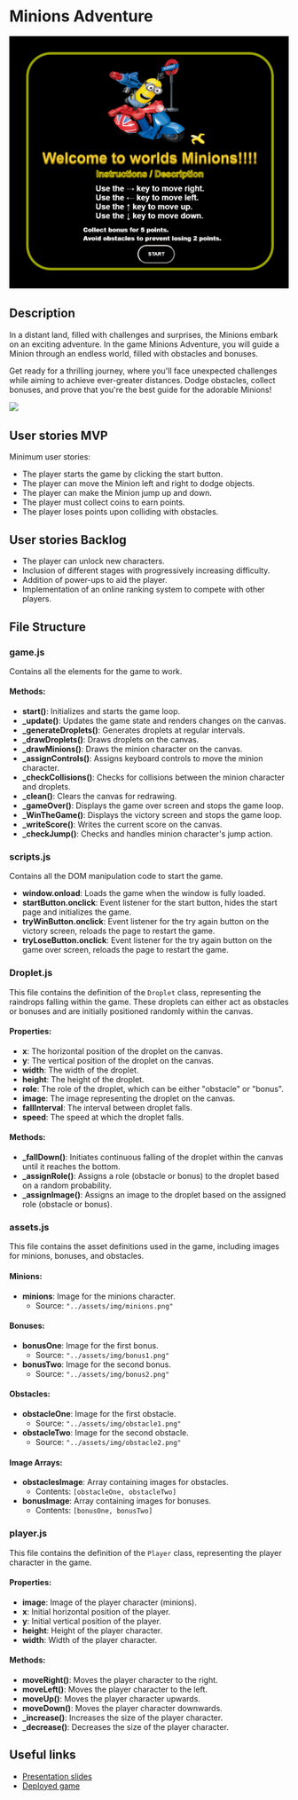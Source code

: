 # Minions Adventure

<!-- When you finish, add a nice screenshot of your game -->
<img src="./assets/img/readme_image1.png">

## Description

In a distant land, filled with challenges and surprises, the Minions embark on an exciting adventure. In the game Minions Adventure, you will guide a Minion through an endless world, filled with obstacles and bonuses.

Get ready for a thrilling journey, where you'll face unexpected challenges while aiming to achieve ever-greater distances. Dodge obstacles, collect bonuses, and prove that you're the best guide for the adorable Minions!

<img src="./assets/img/mix-image.png.png">

## User stories MVP

Minimum user stories:

- The player starts the game by clicking the start button.
- The player can move the Minion left and right to dodge objects.
- The player can make the Minion jump up and down.
- The player must collect coins to earn points.
- The player loses points upon colliding with obstacles.

## User stories Backlog

- The player can unlock new characters.
- Inclusion of different stages with progressively increasing difficulty.
- Addition of power-ups to aid the player.
- Implementation of an online ranking system to compete with other players.

<!-- ## File structure

- <code>game.js</code>: contains all the elements for the game to work. Methods: start(), \_update()
- <code>scripts.js</code>: contains all the DOM manipulation code to start the game -->

## File Structure

### game.js

Contains all the elements for the game to work.

#### Methods:

- **start()**: Initializes and starts the game loop.
- **\_update()**: Updates the game state and renders changes on the canvas.
- **\_generateDroplets()**: Generates droplets at regular intervals.
- **\_drawDroplets()**: Draws droplets on the canvas.
- **\_drawMinions()**: Draws the minion character on the canvas.
- **\_assignControls()**: Assigns keyboard controls to move the minion character.
- **\_checkCollisions()**: Checks for collisions between the minion character and droplets.
- **\_clean()**: Clears the canvas for redrawing.
- **\_gameOver()**: Displays the game over screen and stops the game loop.
- **\_WinTheGame()**: Displays the victory screen and stops the game loop.
- **\_writeScore()**: Writes the current score on the canvas.
- **\_checkJump()**: Checks and handles minion character's jump action.

### scripts.js

Contains all the DOM manipulation code to start the game.

- **window.onload**: Loads the game when the window is fully loaded.
- **startButton.onclick**: Event listener for the start button, hides the start page and initializes the game.
- **tryWinButton.onclick**: Event listener for the try again button on the victory screen, reloads the page to restart the game.
- **tryLoseButton.onclick**: Event listener for the try again button on the game over screen, reloads the page to restart the game.

### Droplet.js

This file contains the definition of the `Droplet` class, representing the raindrops falling within the game. These droplets can either act as obstacles or bonuses and are initially positioned randomly within the canvas.

#### Properties:

- **x**: The horizontal position of the droplet on the canvas.
- **y**: The vertical position of the droplet on the canvas.
- **width**: The width of the droplet.
- **height**: The height of the droplet.
- **role**: The role of the droplet, which can be either "obstacle" or "bonus".
- **image**: The image representing the droplet on the canvas.
- **fallInterval**: The interval between droplet falls.
- **speed**: The speed at which the droplet falls.

#### Methods:

- **\_fallDown()**: Initiates continuous falling of the droplet within the canvas until it reaches the bottom.
- **\_assignRole()**: Assigns a role (obstacle or bonus) to the droplet based on a random probability.
- **\_assignImage()**: Assigns an image to the droplet based on the assigned role (obstacle or bonus).

### assets.js

This file contains the asset definitions used in the game, including images for minions, bonuses, and obstacles.

#### Minions:

- **minions**: Image for the minions character.
  - Source: `"../assets/img/minions.png"`

#### Bonuses:

- **bonusOne**: Image for the first bonus.
  - Source: `"../assets/img/bonus1.png"`
- **bonusTwo**: Image for the second bonus.
  - Source: `"../assets/img/bonus2.png"`

#### Obstacles:

- **obstacleOne**: Image for the first obstacle.
  - Source: `"../assets/img/obstacle1.png"`
- **obstacleTwo**: Image for the second obstacle.
  - Source: `"../assets/img/obstacle2.png"`

#### Image Arrays:

- **obstaclesImage**: Array containing images for obstacles.
  - Contents: `[obstacleOne, obstacleTwo]`
- **bonusImage**: Array containing images for bonuses.
  - Contents: `[bonusOne, bonusTwo]`

### player.js

This file contains the definition of the `Player` class, representing the player character in the game.

#### Properties:

- **image**: Image of the player character (minions).
- **x**: Initial horizontal position of the player.
- **y**: Initial vertical position of the player.
- **height**: Height of the player character.
- **width**: Width of the player character.

#### Methods:

- **moveRight()**: Moves the player character to the right.
- **moveLeft()**: Moves the player character to the left.
- **moveUp()**: Moves the player character upwards.
- **moveDown()**: Moves the player character downwards.
- **\_increase()**: Increases the size of the player character.
- **\_decrease()**: Decreases the size of the player character.

## Useful links

<!-- When you finish, add these links and commit -->

- [Presentation slides]()
- [Deployed game]()
